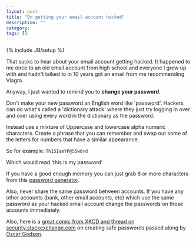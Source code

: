 ```yaml
---
layout: post
title: "On getting your email account hacked"
description: ""
category: 
tags: []
---
```

{% include JB/setup %}

That sucks to hear about your email account getting hacked. It happened to me
once to an old email account from high school and everyone I grew up with and
hadn't talked to in 10 years got an email from me recommending Viagra.

Anyway, I just wanted to remind you to **change your password**.

Don't make your new password an English word like 'password'. Hackers can do
what's called a 'dictionary attack' where they just try logging in over and over
using every word in the dictionary as the password.

Instead use a mixture of Uppercase and lowercase alpha numeric characters.
Create a phrase that you can remember and swap out some of the letters for
numbers that have a similar appearance. 

So for example: `Th15IsmYP@55w0rd` 

Which would read 'this is my password' 

If you have a good enough memory you can just grab 8 or more characters from
this [password generator](https://www.grc.com/passwords.htm).

Also, never share the same password between accounts. If you have any other
accounts (bank, other email accounts, etc) which use the same password as your
hacked email account change the passwords on those accounts immediately.

Also, here is a [great comic from XKCD and thread on
security.stackexchange.com](http://security.stackexchange.com/questions/6095/xkcd-936-short-complex-password-or-long-dictionary-passphrase)
on creating safe passwords passed along by [Oscar Godson](http://twitter.com/oscargodson).
